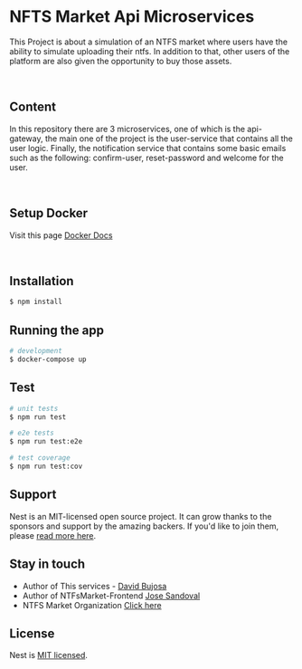 # NFTS Market Api Microservices
This Project is about a simulation of an NTFS market where users have the ability to simulate uploading their ntfs. In addition to that, other users of the platform are also given the opportunity to buy those assets.

<br>

 ## Content
In this repository there are 3 microservices, one of which is the api-gateway, the main one of the project is the user-service that contains all the user logic. Finally, the notification service that contains some basic emails such as the following: confirm-user, reset-password and welcome for the user.

<br>

## Setup Docker
Visit this page [Docker Docs](https://docs.docker.com/)


<br>

## Installation

```bash
$ npm install
```


## Running the app

```bash
# development
$ docker-compose up
```

## Test

```bash
# unit tests
$ npm run test

# e2e tests
$ npm run test:e2e

# test coverage
$ npm run test:cov
```

## Support

Nest is an MIT-licensed open source project. It can grow thanks to the sponsors and support by the amazing backers. If you'd like to join them, please [read more here](https://docs.nestjs.com/support).

## Stay in touch

- Author of This services - [David Bujosa](https://github.com/bujosa)
- Author of NTFsMarket-Frontend [Jose Sandoval](https://github.com/goritm)
- NTFS Market Organization [Click here](https://github.com/NFTsMarket)

## License

  Nest is [MIT licensed](LICENSE).
